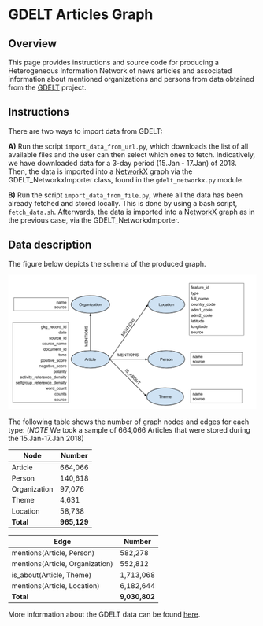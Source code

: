 # GDELT Articles Graph

## Overview

This page provides instructions and source code for producing a Heterogeneous Information Network of news articles and associated information about mentioned organizations and persons from data obtained from the [GDELT](https://www.gdeltproject.org/) project.

## Instructions

There are two ways to import data from GDELT:

**A)** Run the script `import_data_from_url.py`, which downloads the list of all available files and the user can then select which ones to fetch. Indicatively, we have downloaded data for a 3-day period (15.Jan - 17.Jan) of 2018. Then, the data is imported into a [NetworkX](https://networkx.github.io/) graph via the GDELT_NetworkxImporter class, found in the `gdelt_networkx.py` module.

**B)** Run the script `import_data_from_file.py`, where all the data has been already fetched and stored locally. This is done by using a bash script, `fetch_data.sh`. Afterwards, the data is imported into a [NetworkX](https://networkx.github.io/) graph as in the previous case, via the GDELT_NetworkxImporter.


## Data description

The figure below depicts the schema of the produced graph.

![alt text](GDELT_Schema.png)

The following table shows the number of graph nodes and edges for each type:
(*NOTE* We took a sample of 664,066 Articles that were stored during the 15.Jan-17.Jan 2018)

| Node | Number |
| --- | --- |
| Article | 664,066 |
| Person | 140,618 |
| Organization | 97,076 |
| Theme | 4,631 |
| Location | 58,738 |
| **Total** | **965,129** |

| Edge | Number |
| --- | --- |
| mentions(Article, Person) | 582,278 |
| mentions(Article, Organization) | 552,812 |
| is_about(Article, Theme) | 1,713,068 |
| mentions(Article, Location) | 6,182,644 |
| **Total** | **9,030,802** |

More information about the GDELT data can be found [here](http://data.gdeltproject.org/documentation/GDELT-Global_Knowledge_Graph_Codebook-V2.1.pdf).
